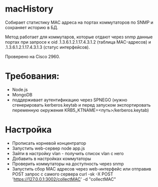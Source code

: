 # macHistory
Собирает статистику MAC адреса на портах коммутаторов по SNMP и сохраняет историю в БД.

Метод работает для коммутаров, которые отдают через snmp данные портах при запросе к oid .1.3.6.1.2.1.17.4.3.1.2 (таблица MAC-адресов) и .1.3.6.1.2.1.17.4.3.1.3 (статус интерфейсов).

Проверено на Cisco 2960.

# Требования:
* Node.js
* MongoDB
* поддерживает аутентификацию через SPNEGO (нужно сгенерировать kerberos.keytab и перед запуском экспортировать переменную окружения KRB5_KTNAME=<путь>/kerberos.keytab)

# Настройка
* Прописать корневой концентратор
* Запустить web-сервер node app.js
* Зайти в настройку vlan - получить список vlan с него
* Добавить в настройках коммутаторы
* Проверить коммутаторы на доступность через snmp
* Запустить сбор MAC адресов через web-интерфейс или отправив POST запрос с самого сервера
сurl -sk -X POST 'https://127.0.0.1:3002/collectMAC' -d "collectMAC"
